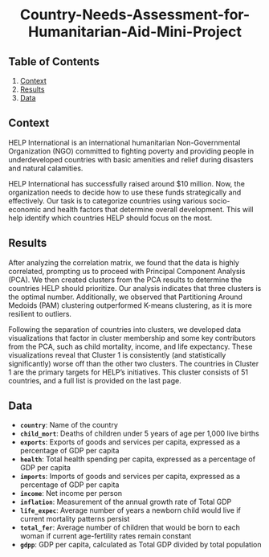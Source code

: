 <h1 align="center">Country-Needs-Assessment-for-Humanitarian-Aid-Mini-Project</h1>

## Table of Contents
1. [Context](#context)
2. [Results](#results)
3. [Data](#data)

## Context
HELP International is an international humanitarian Non-Governmental Organization (NGO) committed to fighting poverty and providing people in underdeveloped countries with basic amenities and relief during disasters and natural calamities.

HELP International has successfully raised around $10 million. Now, the organization needs to decide how to use these funds strategically and effectively. Our task is to categorize countries using various socio-economic and health factors that determine overall development. This will help identify which countries HELP should focus on the most.

## Results
After analyzing the correlation matrix, we found that the data is highly correlated, prompting us to proceed with Principal Component Analysis (PCA). We then created clusters from the PCA results to determine the countries HELP should prioritize. Our analysis indicates that three clusters is the optimal number. Additionally, we observed that Partitioning Around Medoids (PAM) clustering outperformed K-means clustering, as it is more resilient to outliers.

Following the separation of countries into clusters, we developed data visualizations that factor in cluster membership and some key contributors from the PCA, such as child mortality, income, and life expectancy. These visualizations reveal that Cluster 1 is consistently (and statistically significantly) worse off than the other two clusters. The countries in Cluster 1 are the primary targets for HELP’s initiatives. This cluster consists of 51 countries, and a full list is provided on the last page.

## Data
- **`country`**: Name of the country
- **`child_mort`**: Deaths of children under 5 years of age per 1,000 live births
- **`exports`**: Exports of goods and services per capita, expressed as a percentage of GDP per capita
- **`health`**: Total health spending per capita, expressed as a percentage of GDP per capita
- **`imports`**: Imports of goods and services per capita, expressed as a percentage of GDP per capita
- **`income`**: Net income per person
- **`inflation`**: Measurement of the annual growth rate of Total GDP
- **`life_expec`**: Average number of years a newborn child would live if current mortality patterns persist
- **`total_fer`**: Average number of children that would be born to each woman if current age-fertility rates remain constant
- **`gdpp`**: GDP per capita, calculated as Total GDP divided by total population

